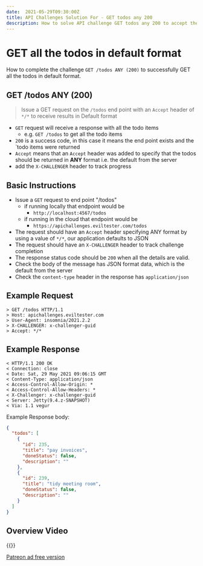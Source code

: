 ```yaml
---
date:  2021-05-29T09:30:00Z
title: API Challenges Solution For - GET todos any 200
description: How to solve API challenge GET todos any 200 to accept the todos in default format.
---
```


# GET all the todos in default format

How to complete the challenge `GET /todos ANY (200)` to successfully GET all the todos in default format.

## GET /todos ANY (200)

> Issue a GET request on the `/todos` end point with an `Accept` header of `*/*` to receive results in Default format

- `GET` request will receive a response with all the todo items
    - e.g. `GET /todos` to get all the todo items
- `200` is a success code, in this case it means the end point exists and the `todo items were returned
- `Accept` means that an `Accept` header was added to specify that the todos should be returned in **ANY** format i.e. the default from the server
- add the `X-CHALLENGER` header to track progress


## Basic Instructions

- Issue a `GET` request to end point "/todos"
    - if running locally that endpoint would be
        - `http://localhost:4567/todos`
    - if running in the cloud that endpoint would be
        - `https://apichallenges.eviltester.com/todos`
- The request should have an `Accept` header specifying ANY format by using a value of `*/*`, our application defaults to JSON
- The request should have an `X-CHALLENGER` header to track challenge completion
- The response status code should be `200` when all the details are valid.
- Check the body of the message has JSON format data, which is the default from the server
- Check the `content-type` header in the response has `application/json`


## Example Request

~~~~~~~~
> GET /todos HTTP/1.1
> Host: apichallenges.eviltester.com
> User-Agent: insomnia/2021.2.2
> X-CHALLENGER: x-challenger-guid
> Accept: */*
~~~~~~~~

## Example Response

~~~~~~~~
< HTTP/1.1 200 OK
< Connection: close
< Date: Sat, 29 May 2021 09:06:15 GMT
< Content-Type: application/json
< Access-Control-Allow-Origin: *
< Access-Control-Allow-Headers: *
< X-Challenger: x-challenger-guid
< Server: Jetty(9.4.z-SNAPSHOT)
< Via: 1.1 vegur
~~~~~~~~

Example Response body:

```json
{
  "todos": [
    {
      "id": 235,
      "title": "pay invoices",
      "doneStatus": false,
      "description": ""
    },
    {
      "id": 239,
      "title": "tidy meeting room",
      "doneStatus": false,
      "description": ""
    }
  ]
}
```


## Overview Video

{{<youtube-embed key="O4DhJ8Ohkk8">}}

[Patreon ad free version](https://www.patreon.com/posts/51830126)




